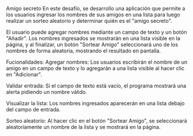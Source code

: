 Amigo secreto
En este desafío, se desarrollo una aplicación que permite a los usuarios ingresar los nombres de sus amigos en una lista para luego realizar un sorteo aleatorio y determinar quién es el "amigo secreto".

El usuario puede agregar nombres mediante un campo de texto y un botón "Añadir". Los nombres ingresados se mostrarán en una lista visible en la página, y al finalizar, un botón "Sortear Amigo" seleccionará uno de los nombres de forma aleatoria, mostrando el resultado en pantalla.

Fucionalidades:
Agregar nombres: Los usuarios escribirán el nombre de un amigo en un campo de texto y lo agregarán a una lista visible al hacer clic en "Adicionar".

Validar entrada: Si el campo de texto está vacío, el programa mostrará una alerta pidiendo un nombre válido.

Visualizar la lista: Los nombres ingresados aparecerán en una lista debajo del campo de entrada.

Sorteo aleatorio: Al hacer clic en el botón "Sortear Amigo", se seleccionará aleatoriamente un nombre de la lista y se mostrará en la página.
